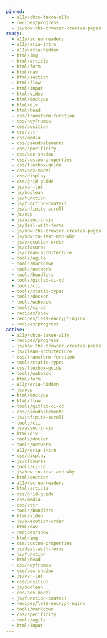 ```yaml
---
pinned:
  - a11y/chto-takoe-a11y
  - recipes/progress
  - js/how-the-browser-creates-pages
ready:
  - a11y/screenreaders
  - a11y/aria-intro
  - a11y/aria-hidden
  - html/img
  - html/article
  - html/form
  - html/nav
  - html/section
  - html/flow
  - html/input
  - html/video
  - html/doctype
  - html/div
  - html/head
  - css/transform-function
  - css/keyframes
  - css/position
  - css/attr
  - css/media
  - css/pseudoelements
  - css/specificity
  - css/box-shadow
  - css/custom-properties
  - css/flexbox-guide
  - css/box-model
  - css/display
  - css/grid-guide
  - js/var-let
  - js/boolean
  - js/function
  - js/function-context
  - js/infinite-scroll
  - js/oop
  - js/async-in-js
  - js/deal-with-forms
  - js/how-the-browser-creates-pages
  - js/how-to-test-and-why
  - js/execution-order
  - js/closures
  - js/clean-architecture
  - tools/agile
  - tools/markdown
  - tools/network
  - tools/bundlers
  - tools/gitlab-ci-cd
  - tools/cli
  - tools/static-types
  - tools/docker
  - tools/webpack
  - tools/ci-cd
  - recipes/snow
  - recipes/lets-encrypt-nginx
  - recipes/progress
active:
  - a11y/chto-takoe-a11y
  - recipes/progress
  - js/how-the-browser-creates-pages
  - js/clean-architecture
  - css/transform-function
  - tools/static-types
  - css/flexbox-guide
  - tools/webpack
  - html/form
  - a11y/aria-hidden
  - js/oop
  - html/doctype
  - html/flow
  - tools/gitlab-ci-cd
  - css/pseudoelements
  - js/infinite-scroll
  - tools/cli
  - js/async-in-js
  - html/div
  - tools/docker
  - tools/network
  - a11y/aria-intro
  - css/display
  - js/closures
  - tools/ci-cd
  - js/how-to-test-and-why
  - html/section
  - a11y/screenreaders
  - html/article
  - css/grid-guide
  - css/media
  - css/attr
  - tools/bundlers
  - html/video
  - js/execution-order
  - html/nav
  - recipes/snow
  - html/img
  - css/custom-properties
  - js/deal-with-forms
  - js/function
  - html/head
  - css/keyframes
  - css/box-shadow
  - js/var-let
  - css/position
  - js/boolean
  - css/box-model
  - js/function-context
  - recipes/lets-encrypt-nginx
  - tools/markdown
  - css/specificity
  - tools/agile
  - html/input
---
```


